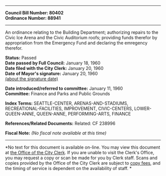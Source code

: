 * * * * *  
  
**Council Bill Number: [](#h0)[](#h2)80402**   
**Ordinance Number: 88941**  
  
* * * * *  
  
An ordinance relating to the Building Department; authorizing repairs to the Civic Ice Arena and the Civic Auditorium roofs; providing funds therefor by appropriation from the Emergency Fund and declaring the emregency therefor.  
  
**Status:** Passed   
**Date passed by Full Council:** January 18, 1960   
**Date filed with the City Clerk:** January 20, 1960   
**Date of Mayor's signature:** January 20, 1960   
[(about the signature date)](/~public/approvaldate.htm)   
  
  
**Date introduced/referred to committee:** January 11, 1960   
**Committee:** Finance and Parks and Public Grounds   
  
**Index Terms:** SEATTLE-CENTER, ARENAS-AND-STADIUMS, RECREATIONAL-FACILITIES, IMPROVEMENT, CIVIC-CENTERS, LOWER-QUEEN-ANNE, QUEEN-ANNE, PERFORMING-ARTS, FINANCE  
  
**References/Related Documents:** Related: CF 238996  
  
**Fiscal Note:** *(No fiscal note available at this time)*  
  
* * * * *  
  
*No text for this document is available on-line. You may view this document at [the Office of the City Clerk](http://www.seattle.gov/leg/clerk/contactUs.htm). If you are unable to visit the Clerk's Office, you may request a copy or scan be made for you by Clerk staff. Scans and copies provided by the Office of the City Clerk are subject to [copy fees](http://clerk.seattle.gov/~public/clerkfees.htm), and the timing of service is dependent on the availability of staff. *  
  
  
